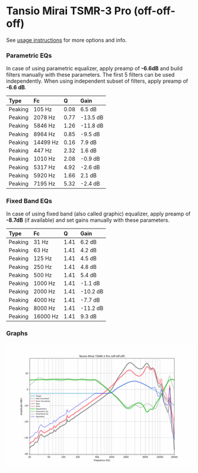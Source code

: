 # Tansio Mirai TSMR-3 Pro (off-off-off)
See [usage instructions](https://github.com/jaakkopasanen/AutoEq#usage) for more options and info.

### Parametric EQs
In case of using parametric equalizer, apply preamp of **-6.6dB** and build filters manually
with these parameters. The first 5 filters can be used independently.
When using independent subset of filters, apply preamp of **-6.6 dB**.

| Type    | Fc       |    Q | Gain     |
|:--------|:---------|:-----|:---------|
| Peaking | 105 Hz   | 0.08 | 6.5 dB   |
| Peaking | 2078 Hz  | 0.77 | -13.5 dB |
| Peaking | 5846 Hz  | 1.26 | -11.8 dB |
| Peaking | 8964 Hz  | 0.85 | -9.5 dB  |
| Peaking | 14499 Hz | 0.16 | 7.9 dB   |
| Peaking | 447 Hz   | 2.32 | 1.6 dB   |
| Peaking | 1010 Hz  | 2.08 | -0.9 dB  |
| Peaking | 5317 Hz  | 4.92 | -2.6 dB  |
| Peaking | 5920 Hz  | 1.66 | 2.1 dB   |
| Peaking | 7195 Hz  | 5.32 | -2.4 dB  |

### Fixed Band EQs
In case of using fixed band (also called graphic) equalizer, apply preamp of **-8.7dB**
(if available) and set gains manually with these parameters.

| Type    | Fc       |    Q | Gain     |
|:--------|:---------|:-----|:---------|
| Peaking | 31 Hz    | 1.41 | 6.2 dB   |
| Peaking | 63 Hz    | 1.41 | 4.2 dB   |
| Peaking | 125 Hz   | 1.41 | 4.5 dB   |
| Peaking | 250 Hz   | 1.41 | 4.8 dB   |
| Peaking | 500 Hz   | 1.41 | 5.4 dB   |
| Peaking | 1000 Hz  | 1.41 | -1.1 dB  |
| Peaking | 2000 Hz  | 1.41 | -10.2 dB |
| Peaking | 4000 Hz  | 1.41 | -7.7 dB  |
| Peaking | 8000 Hz  | 1.41 | -11.2 dB |
| Peaking | 16000 Hz | 1.41 | 9.3 dB   |

### Graphs
![](./Tansio%20Mirai%20TSMR-3%20Pro%20(off-off-off).png)